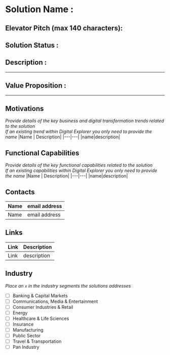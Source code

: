 # Solution Name : 
## Elevator Pitch (max 140 characters):
## Solution Status : 
## Description : 
---
## Value Proposition :
---

## Motivations
_Provide details of the key business and digital transformation trends related to the solution_<br>
_If an existing trend within Digital Explorer you only need to provide the name_
|Name | Description|
|---|---|
|name|description|

## Functional Capabilities
_Provide details of the key functional capabilities related to the solution_<br>
_If an existing capabilities within Digital Explorer you only need to provide the name_
|Name | Description|
|---|---|
|name|description|

## Contacts
| Name | email address|
|---|---|
|Name|email address|

## Links
| Link | Description
|---|---|
|Link|description|

## Industry
_Place an `x` in the industry segments the solutions addresses_<br>

- [ ] Banking & Capital Markets
- [ ] Communications, Media & Entertainment
- [ ] Consumer Industries & Retail
- [ ] Energy
- [ ] Healthcare & Life Sciences
- [ ] Insurance
- [ ] Manufacturing
- [ ] Public Sector
- [ ] Travel & Transportation
- [ ] Pan Industry